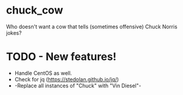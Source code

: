 # chuck_cow
Who doesn't want a cow that tells (sometimes offensive) Chuck Norris jokes?

# TODO - New features!

* Handle CentOS as well.
* Check for jq (https://stedolan.github.io/jq/)
* -Replace all instances of "Chuck" with "Vin Diesel"-